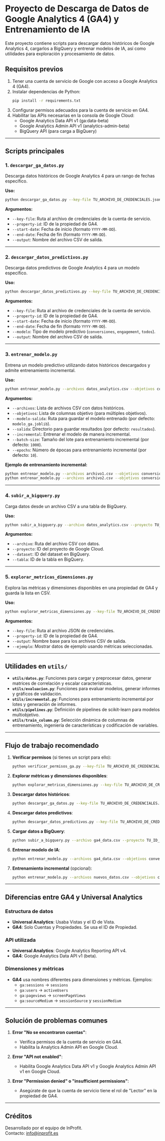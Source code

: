 # Proyecto de Descarga de Datos de Google Analytics 4 (GA4) y Entrenamiento de IA

Este proyecto contiene scripts para descargar datos históricos de Google Analytics 4, cargarlos a BigQuery y entrenar modelos de IA, así como utilidades para exploración y procesamiento de datos.

## Requisitos previos

1. Tener una cuenta de servicio de Google con acceso a Google Analytics 4 (GA4).
2. Instalar dependencias de Python:
   ```bash
   pip install -r requirements.txt
   ```
3. Configurar permisos adecuados para la cuenta de servicio en GA4.
4. Habilitar las APIs necesarias en la consola de Google Cloud:
   - Google Analytics Data API v1 (ga:data-beta)
   - Google Analytics Admin API v1 (analytics-admin-beta)
   - BigQuery API (para carga a BigQuery)

---

## Scripts principales

### 1. `descargar_ga_datos.py`
Descarga datos históricos de Google Analytics 4 para un rango de fechas específico.

**Uso:**
```bash
python descargar_ga_datos.py --key-file TU_ARCHIVO_DE_CREDENCIALES.json --property-id ID_DE_PROPIEDAD --start-date YYYY-MM-DD --end-date YYYY-MM-DD --output datos_analytics.csv
```
**Argumentos:**
- `--key-file`: Ruta al archivo de credenciales de la cuenta de servicio.
- `--property-id`: ID de la propiedad de GA4.
- `--start-date`: Fecha de inicio (formato `YYYY-MM-DD`).
- `--end-date`: Fecha de fin (formato `YYYY-MM-DD`).
- `--output`: Nombre del archivo CSV de salida.

---

### 2. `descargar_datos_predictivos.py`
Descarga datos predictivos de Google Analytics 4 para un modelo específico.

**Uso:**
```bash
python descargar_datos_predictivos.py --key-file TU_ARCHIVO_DE_CREDENCIALES.json --property-id ID_DE_PROPIEDAD --start-date YYYY-MM-DD --end-date YYYY-MM-DD --modelo conversiones --output datos_predictivos.csv
```
**Argumentos:**
- `--key-file`: Ruta al archivo de credenciales de la cuenta de servicio.
- `--property-id`: ID de la propiedad de GA4.
- `--start-date`: Fecha de inicio (formato `YYYY-MM-DD`).
- `--end-date`: Fecha de fin (formato `YYYY-MM-DD`).
- `--modelo`: Tipo de modelo predictivo (`conversiones`, `engagement`, `todos`).
- `--output`: Nombre del archivo CSV de salida.

---

### 3. `entrenar_modelo.py`
Entrena un modelo predictivo utilizando datos históricos descargados y admite entrenamiento incremental.

**Uso:**
```bash
python entrenar_modelo.py --archivos datos_analytics.csv --objetivos conversions --modelo-salida modelo_ga.joblib --salida resultados
```
**Argumentos:**
- `--archivos`: Lista de archivos CSV con datos históricos.
- `--objetivos`: Lista de columnas objetivo (para múltiples objetivos).
- `--modelo-salida`: Ruta para guardar el modelo entrenado (por defecto: `modelo_ga.joblib`).
- `--salida`: Directorio para guardar resultados (por defecto: `resultados`).
- `--incremental`: Entrenar el modelo de manera incremental.
- `--batch-size`: Tamaño del lote para entrenamiento incremental (por defecto: `1000`).
- `--epochs`: Número de épocas para entrenamiento incremental (por defecto: `10`).

**Ejemplo de entrenamiento incremental:**
```bash
python entrenar_modelo.py --archivos archivo1.csv --objetivos conversions --modelo-salida modelo_ga.joblib --salida resultados --incremental
python entrenar_modelo.py --archivos archivo2.csv --objetivos conversions --modelo-salida modelo_ga.joblib --salida resultados --incremental
```

---

### 4. `subir_a_bigquery.py`
Carga datos desde un archivo CSV a una tabla de BigQuery.

**Uso:**
```bash
python subir_a_bigquery.py --archivo datos_analytics.csv --proyecto TU_ID_PROYECTO --dataset TU_DATASET --tabla TU_TABLA
```
**Argumentos:**
- `--archivo`: Ruta del archivo CSV con datos.
- `--proyecto`: ID del proyecto de Google Cloud.
- `--dataset`: ID del dataset en BigQuery.
- `--tabla`: ID de la tabla en BigQuery.

---

### 5. `explorar_metricas_dimensiones.py`
Explora las métricas y dimensiones disponibles en una propiedad de GA4 y guarda la lista en CSV.

**Uso:**
```bash
python explorar_metricas_dimensiones.py --key-file TU_ARCHIVO_DE_CREDENCIALES.json --property-id ID_DE_PROPIEDAD --output ga4_metadata --ejemplo
```
**Argumentos:**
- `--key-file`: Ruta al archivo JSON de credenciales.
- `--property-id`: ID de la propiedad de GA4.
- `--output`: Nombre base para los archivos CSV de salida.
- `--ejemplo`: Mostrar datos de ejemplo usando métricas seleccionadas.

---

## Utilidades en `utils/`

- **`utils/datos.py`**: Funciones para cargar y preprocesar datos, generar matrices de correlación y escalar características.
- **`utils/evaluacion.py`**: Funciones para evaluar modelos, generar informes y gráficos de validación.
- **`utils/incremental.py`**: Funciones para entrenamiento incremental por lotes y generación de informes.
- **`utils/pipelines.py`**: Definición de pipelines de scikit-learn para modelos multiobjetivo.
- **`utils/train_column.py`**: Selección dinámica de columnas de entrenamiento, ingeniería de características y codificación de variables.

---

## Flujo de trabajo recomendado

1. **Verificar permisos** (si tienes un script para ello):
   ```bash
   python verificar_permisos_ga.py --key-file TU_ARCHIVO_DE_CREDENCIALES.json
   ```

2. **Explorar métricas y dimensiones disponibles**:
   ```bash
   python explorar_metricas_dimensiones.py --key-file TU_ARCHIVO_DE_CREDENCIALES.json --property-id ID_DE_PROPIEDAD --output ga4_metadata --ejemplo
   ```

3. **Descargar datos históricos**:
   ```bash
   python descargar_ga_datos.py --key-file TU_ARCHIVO_DE_CREDENCIALES.json --property-id ID_DE_PROPIEDAD --start-date 2023-01-01 --end-date 2023-12-31 --output ga4_data.csv
   ```

4. **Descargar datos predictivos**:
   ```bash
   python descargar_datos_predictivos.py --key-file TU_ARCHIVO_DE_CREDENCIALES.json --property-id ID_DE_PROPIEDAD --start-date 2023-01-01 --end-date 2023-12-31 --modelo conversiones --output datos_predictivos.csv
   ```

5. **Cargar datos a BigQuery**:
   ```bash
   python subir_a_bigquery.py --archivo ga4_data.csv --proyecto TU_ID_PROYECTO --dataset TU_DATASET --tabla TU_TABLA
   ```

6. **Entrenar modelo de IA**:
   ```bash
   python entrenar_modelo.py --archivos ga4_data.csv --objetivos conversions --modelo-salida modelo_ga.joblib --salida resultados
   ```

7. **Entrenamiento incremental** (opcional):
   ```bash
   python entrenar_modelo.py --archivos nuevos_datos.csv --objetivos conversions --modelo-salida modelo_ga.joblib --salida resultados --incremental
   ```

---

## Diferencias entre GA4 y Universal Analytics

### Estructura de datos
- **Universal Analytics**: Usaba Vistas y el ID de Vista.
- **GA4**: Solo Cuentas y Propiedades. Se usa el ID de Propiedad.

### API utilizada
- **Universal Analytics**: Google Analytics Reporting API v4.
- **GA4**: Google Analytics Data API v1 (beta).

### Dimensiones y métricas
- **GA4** usa nombres diferentes para dimensiones y métricas. Ejemplos:
  - `ga:sessions` → `sessions`
  - `ga:users` → `activeUsers`
  - `ga:pageviews` → `screenPageViews`
  - `ga:sourceMedium` → `sessionSource` y `sessionMedium`

---

## Solución de problemas comunes

1. **Error "No se encontraron cuentas"**:
   - Verifica permisos de la cuenta de servicio en GA4.
   - Habilita la Analytics Admin API en Google Cloud.

2. **Error "API not enabled"**:
   - Habilita Google Analytics Data API v1 y Google Analytics Admin API v1 en Google Cloud.

3. **Error "Permission denied" o "insufficient permissions"**:
   - Asegúrate de que la cuenta de servicio tiene el rol de "Lector" en la propiedad de GA4.

---

## Créditos

Desarrollado por el equipo de InProfit.  
Contacto: [info@inprofit.es](mailto:info@inprofit.es)